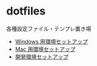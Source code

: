 # dotfiles
各種設定ファイル・テンプレ置き場

- [Windows 用環境セットアップ](https://github.com/h-yoshikawa44/dotfiles/blob/main/Windows/README.md)
- [Mac 用環境セットアップ](https://github.com/h-yoshikawa44/dotfiles/blob/main/Mac/README.md)
- [開発環境セットアップ](https://github.com/h-yoshikawa44/dotfiles/blob/main/develop.md)

